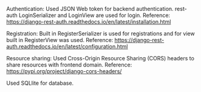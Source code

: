 Authentication:
Used JSON Web token for backend authentication. rest-auth LoginSerializer and LoginView are used for login.
Reference: https://django-rest-auth.readthedocs.io/en/latest/installation.html

Registration:
Built in RegisterSerializer is used for registrations and for view built in RegisterView was used.
Reference: https://django-rest-auth.readthedocs.io/en/latest/configuration.html

Resource sharing:
Used Cross-Origin Resource Sharing (CORS) headers to share resources with frontend domain.
Reference: https://pypi.org/project/django-cors-headers/

Used SQLlite for database.




